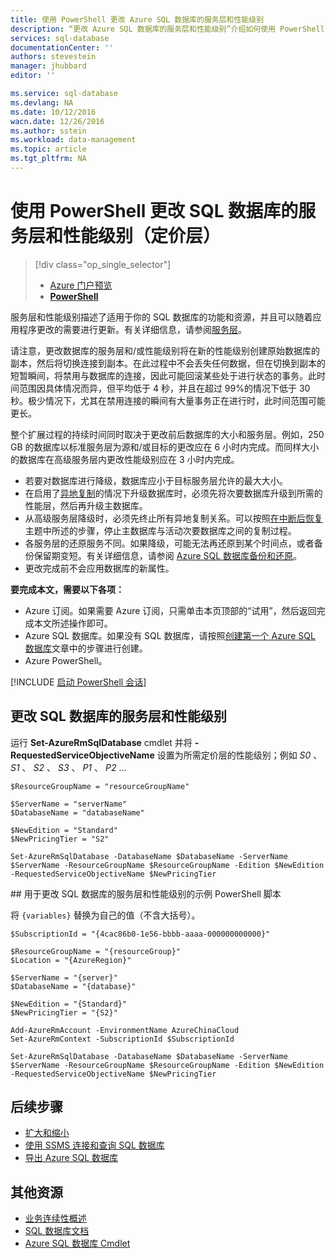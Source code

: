 ```yaml
---
title: 使用 PowerShell 更改 Azure SQL 数据库的服务层和性能级别
description: “更改 Azure SQL 数据库的服务层和性能级别”介绍如何使用 PowerShell 扩展和缩减 SQL 数据库。使用 PowerShell 更改 Azure SQL 数据库定价层。
services: sql-database
documentationCenter: ''
authors: stevestein
manager: jhubbard
editor: ''

ms.service: sql-database
ms.devlang: NA
ms.date: 10/12/2016
wacn.date: 12/26/2016
ms.author: sstein
ms.workload: data-management
ms.topic: article
ms.tgt_pltfrm: NA
---
```


# 使用 PowerShell 更改 SQL 数据库的服务层和性能级别（定价层）

> [!div class="op_single_selector"]
>- [Azure 门户预览](./sql-database-scale-up.md)
>- [**PowerShell**](./sql-database-scale-up-powershell.md)

服务层和性能级别描述了适用于你的 SQL 数据库的功能和资源，并且可以随着应用程序更改的需要进行更新。有关详细信息，请参阅[服务层](./sql-database-service-tiers.md)。

请注意，更改数据库的服务层和/或性能级别将在新的性能级别创建原始数据库的副本，然后将切换连接到副本。在此过程中不会丢失任何数据，但在切换到副本的短暂瞬间，将禁用与数据库的连接，因此可能回滚某些处于进行状态的事务。此时间范围因具体情况而异，但平均低于 4 秒，并且在超过 99%的情况下低于 30 秒。极少情况下，尤其在禁用连接的瞬间有大量事务正在进行时，此时间范围可能更长。

整个扩展过程的持续时间同时取决于更改前后数据库的大小和服务层。例如，250 GB 的数据库以标准服务层为源和/或目标的更改应在 6 小时内完成。而同样大小的数据库在高级服务层内更改性能级别应在 3 小时内完成。

- 若要对数据库进行降级，数据库应小于目标服务层允许的最大大小。
- 在启用了[异地复制](./sql-database-geo-replication-portal.md)的情况下升级数据库时，必须先将次要数据库升级到所需的性能层，然后再升级主数据库。
- 从高级服务层降级时，必须先终止所有异地复制关系。可以按照[在中断后恢复](./sql-database-disaster-recovery.md)主题中所述的步骤，停止主数据库与活动次要数据库之间的复制过程。
- 各服务层的还原服务不同。如果降级，可能无法再还原到某个时间点，或者备份保留期变短。有关详细信息，请参阅 [Azure SQL 数据库备份和还原](./sql-database-business-continuity.md)。
- 更改完成前不会应用数据库的新属性。

**要完成本文，需要以下各项：**

- Azure 订阅。如果需要 Azure 订阅，只需单击本页顶部的“试用”，然后返回完成本文所述操作即可。
- Azure SQL 数据库。如果没有 SQL 数据库，请按照[创建第一个 Azure SQL 数据库](./sql-database-get-started.md)文章中的步骤进行创建。
- Azure PowerShell。

[!INCLUDE [启动 PowerShell 会话](../../includes/sql-database-powershell.md)]

## 更改 SQL 数据库的服务层和性能级别

运行 **Set-AzureRmSqlDatabase** cmdlet 并将 **-RequestedServiceObjectiveName** 设置为所需定价层的性能级别；例如 *S0* 、 *S1* 、 *S2* 、 *S3* 、 *P1* 、 *P2* ...

```
$ResourceGroupName = "resourceGroupName"

$ServerName = "serverName"
$DatabaseName = "databaseName"

$NewEdition = "Standard"
$NewPricingTier = "S2"

Set-AzureRmSqlDatabase -DatabaseName $DatabaseName -ServerName $ServerName -ResourceGroupName $ResourceGroupName -Edition $NewEdition -RequestedServiceObjectiveName $NewPricingTier
```

##<a name="sample-powershell-script-to-change-the-service-tier-and-performance-level-of-your-sql-database"></a> 用于更改 SQL 数据库的服务层和性能级别的示例 PowerShell 脚本

将 `{variables}` 替换为自己的值（不含大括号）。

```
$SubscriptionId = "{4cac86b0-1e56-bbbb-aaaa-000000000000}"

$ResourceGroupName = "{resourceGroup}"
$Location = "{AzureRegion}"

$ServerName = "{server}"
$DatabaseName = "{database}"

$NewEdition = "{Standard}"
$NewPricingTier = "{S2}"

Add-AzureRmAccount -EnvironmentName AzureChinaCloud
Set-AzureRmContext -SubscriptionId $SubscriptionId

Set-AzureRmSqlDatabase -DatabaseName $DatabaseName -ServerName $ServerName -ResourceGroupName $ResourceGroupName -Edition $NewEdition -RequestedServiceObjectiveName $NewPricingTier
```

## 后续步骤

- [扩大和缩小](./sql-database-elastic-scale-get-started.md)
- [使用 SSMS 连接和查询 SQL 数据库](./sql-database-connect-query-ssms.md)
- [导出 Azure SQL 数据库](./sql-database-export-powershell.md)

## 其他资源

- [业务连续性概述](./sql-database-business-continuity.md)
- [SQL 数据库文档](./index.md)
- [Azure SQL 数据库 Cmdlet](http://msdn.microsoft.com/zh-cn/library/mt574084.aspx)

<!---HONumber=Mooncake_Quality_Review_1215_2016-->